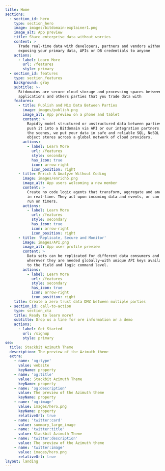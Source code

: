 ```yaml
---
title: Home
sections:
  - section_id: hero
    type: section_hero
    image: images/bitdomain-explainer1.png
    image_alt: App preview
    title: Share enterprise data without worries
    content: >
      Trade real-time data with developers, partners and vendors without
      exposing your primary data, APIs or DB credentials to anyone
    actions:
      - label: Learn More
        url: /features
        style: primary
  - section_id: features
    type: section_features
    background: gray
    subtitle: >-
      Bitdomains are secure cloud storage and processing spaces between your
      applications and others parties that you trade data with
    features:
      - title: Publish and Mix Data Between Parties
        image: images/publish.png
        image_alt: App preview on a phone and tablet
        content: >
          Rapidly model structured or unstructured data between parties and then
          push it into a Bitdomain via API or our integration partners. Behind
          the scenes, we put your data in safe and reliable SQL, NoSQL and
          object stores across a global network of cloud providers.
        actions:
          - label: Learn More
            url: /features
            style: secondary
            has_icon: true
            icon: arrow-right
            icon_position: right
      - title: Enrich & Analyze Without Coding
        image: images/enrich5.png
        image_alt: App users welcoming a new member
        content: >
          Create no code logic agents that transform, aggregate and analyze data
          in real-time. They act upon incoming data and events, or can be set to
          run on timers.
        actions:
          - label: Learn More
            url: /features
            style: secondary
            has_icon: true
            icon: arrow-right
            icon_position: right
      - title: 'Replicate, Secure and Monitor'
        image: images/API.png
        image_alt: App user profile preview
        content: >
          Data sets can be replicated for different data consumers and put
          wherever they are needed globally—with unique API keys available down
          to the field and logic command level.
        actions:
          - label: Learn More
            url: /features
            style: secondary
            has_icon: true
            icon: arrow-right
            icon_position: right
    title: Create a zero trust data DMZ between multiple parties
  - section_id: call-to-action
    type: section_cta
    title: Ready to learn more?
    subtitle: Drop us a line for ore information or a demo
    actions:
      - label: Get Started
        url: /signup
        style: primary
seo:
  title: Stackbit Azimuth Theme
  description: The preview of the Azimuth theme
  extra:
    - name: 'og:type'
      value: website
      keyName: property
    - name: 'og:title'
      value: Stackbit Azimuth Theme
      keyName: property
    - name: 'og:description'
      value: The preview of the Azimuth theme
      keyName: property
    - name: 'og:image'
      value: images/hero.png
      keyName: property
      relativeUrl: true
    - name: 'twitter:card'
      value: summary_large_image
    - name: 'twitter:title'
      value: Stackbit Azimuth Theme
    - name: 'twitter:description'
      value: The preview of the Azimuth theme
    - name: 'twitter:image'
      value: images/hero.png
      relativeUrl: true
layout: landing
---
```

